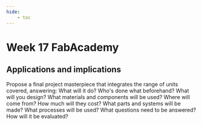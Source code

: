 ```yaml
---
hide:
    - toc
---
```


# Week 17 FabAcademy

## Applications and implications

Propose a final project masterpiece that integrates the range of units covered,
   answering:
      What will it do?
      Who's done what beforehand?
      What will you design?
      What materials and components will be used?
      Where will come from?
      How much will they cost?
      What parts and systems will be made?
      What processes will be used?
      What questions need to be answered?
      How will it be evaluated?
